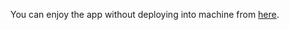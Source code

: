 You can enjoy the app without deploying into machine from [here](https://quiz-app-true-false.herokuapp.com/).
